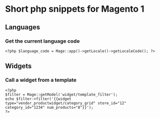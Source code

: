 # Short php snippets for Magento 1

## Languages

### Get the current language code

    <?php $language_code = Mage::app()->getLocale()->getLocaleCode(); ?>

## Widgets

### Call a widget from a template

    <?php
    $filter = Mage::getModel('widget/template_filter');
    echo $filter->filter('{{widget type="vendor_productwidget/category_grid" store_id="12" category_id="1234" num_products="8"}}');
    ?>



